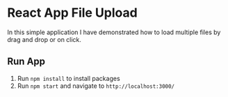 # React App File Upload

In this simple application I have demonstrated how to load multiple files by drag and drop or on click.

## Run App
1. Run `npm install` to install packages
2. Run `npm start` and navigate to `http://localhost:3000/`
